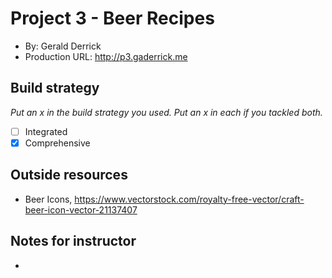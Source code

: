 # Project 3 - Beer Recipes
+ By: Gerald Derrick
+ Production URL: <http://p3.gaderrick.me>

## Build strategy
*Put an x in the build strategy you used. Put an x in each if you tackled both.*
+ [ ] Integrated
+ [x] Comprehensive

## Outside resources
+ Beer Icons, https://www.vectorstock.com/royalty-free-vector/craft-beer-icon-vector-21137407

## Notes for instructor
+ 